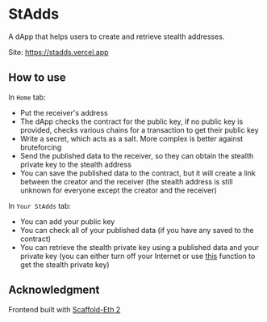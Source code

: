 # StAdds

A dApp that helps users to create and retrieve stealth addresses.

Site: https://stadds.vercel.app

## How to use

In `Home` tab:

 - Put the receiver's address
 - The dApp checks the contract for the public key, if no public key is provided, checks various chains for a transaction to get their public key
 - Write a secret, which acts as a salt. More complex is better against bruteforcing
 - Send the published data to the receiver, so they can obtain the stealth private key to the stealth address
 - You can save the published data to the contract, but it will create a link between the creator and the receiver (the stealth address is still unknown for everyone except the creator and the receiver)

In `Your StAdds` tab:

 - You can add your public key
 - You can check all of your published data (if you have any saved to the contract)
 - You can retrieve the stealth private key using a published data and your private key (you can either turn off your Internet or use [this](https://github.com/nzmpi/StAdds/blob/main/packages/hardhat/helper.js#L32) function to get the stealth private key)

## Acknowledgment 

Frontend built with [Scaffold-Eth 2](https://github.com/scaffold-eth/scaffold-eth-2)
